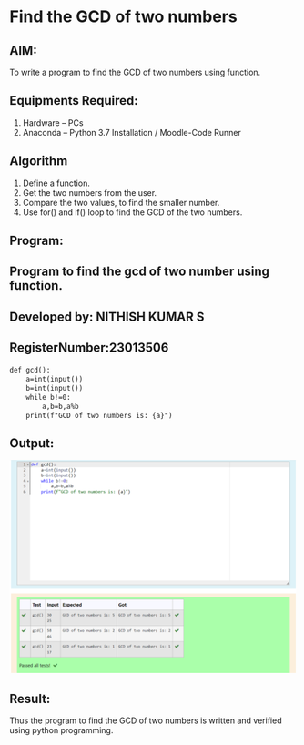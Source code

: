 # Find the GCD of two numbers

## AIM:
To write a program to find the GCD of two numbers using function.

## Equipments Required:
1. Hardware – PCs
2. Anaconda – Python 3.7 Installation / Moodle-Code Runner

## Algorithm
1. Define a function.
2. Get the two numbers from the user.
3. Compare the two values, to find the smaller number.
4. Use for() and if() loop to find the GCD of the two numbers.

## Program:

## Program to find the gcd of two number using function.
## Developed by: NITHISH KUMAR S
## RegisterNumber:23013506
```
def gcd():
    a=int(input())
    b=int(input())
    while b!=0:
        a,b=b,a%b
    print(f"GCD of two numbers is: {a}")
```  


## Output:
![Alt text](output.png)


## Result:
Thus the program to find the GCD of two numbers is written and verified using python programming.
